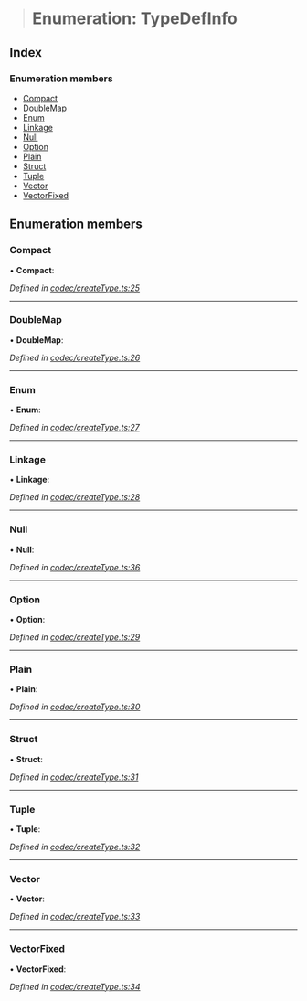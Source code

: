 > # Enumeration: TypeDefInfo

## Index

### Enumeration members

* [Compact](_codec_createtype_.typedefinfo.md#compact)
* [DoubleMap](_codec_createtype_.typedefinfo.md#doublemap)
* [Enum](_codec_createtype_.typedefinfo.md#enum)
* [Linkage](_codec_createtype_.typedefinfo.md#linkage)
* [Null](_codec_createtype_.typedefinfo.md#null)
* [Option](_codec_createtype_.typedefinfo.md#option)
* [Plain](_codec_createtype_.typedefinfo.md#plain)
* [Struct](_codec_createtype_.typedefinfo.md#struct)
* [Tuple](_codec_createtype_.typedefinfo.md#tuple)
* [Vector](_codec_createtype_.typedefinfo.md#vector)
* [VectorFixed](_codec_createtype_.typedefinfo.md#vectorfixed)

## Enumeration members

###  Compact

• **Compact**:

*Defined in [codec/createType.ts:25](https://github.com/polkadot-js/api/blob/e1cf002/packages/types/src/codec/createType.ts#L25)*

___

###  DoubleMap

• **DoubleMap**:

*Defined in [codec/createType.ts:26](https://github.com/polkadot-js/api/blob/e1cf002/packages/types/src/codec/createType.ts#L26)*

___

###  Enum

• **Enum**:

*Defined in [codec/createType.ts:27](https://github.com/polkadot-js/api/blob/e1cf002/packages/types/src/codec/createType.ts#L27)*

___

###  Linkage

• **Linkage**:

*Defined in [codec/createType.ts:28](https://github.com/polkadot-js/api/blob/e1cf002/packages/types/src/codec/createType.ts#L28)*

___

###  Null

• **Null**:

*Defined in [codec/createType.ts:36](https://github.com/polkadot-js/api/blob/e1cf002/packages/types/src/codec/createType.ts#L36)*

___

###  Option

• **Option**:

*Defined in [codec/createType.ts:29](https://github.com/polkadot-js/api/blob/e1cf002/packages/types/src/codec/createType.ts#L29)*

___

###  Plain

• **Plain**:

*Defined in [codec/createType.ts:30](https://github.com/polkadot-js/api/blob/e1cf002/packages/types/src/codec/createType.ts#L30)*

___

###  Struct

• **Struct**:

*Defined in [codec/createType.ts:31](https://github.com/polkadot-js/api/blob/e1cf002/packages/types/src/codec/createType.ts#L31)*

___

###  Tuple

• **Tuple**:

*Defined in [codec/createType.ts:32](https://github.com/polkadot-js/api/blob/e1cf002/packages/types/src/codec/createType.ts#L32)*

___

###  Vector

• **Vector**:

*Defined in [codec/createType.ts:33](https://github.com/polkadot-js/api/blob/e1cf002/packages/types/src/codec/createType.ts#L33)*

___

###  VectorFixed

• **VectorFixed**:

*Defined in [codec/createType.ts:34](https://github.com/polkadot-js/api/blob/e1cf002/packages/types/src/codec/createType.ts#L34)*